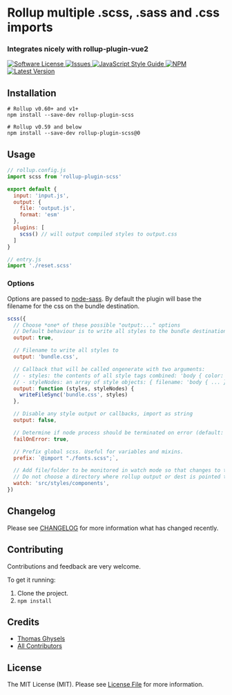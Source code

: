 # Rollup multiple .scss, .sass and .css imports

### Integrates nicely with rollup-plugin-vue2

<a href="LICENSE">
  <img src="https://img.shields.io/badge/license-MIT-brightgreen.svg" alt="Software License" />
</a>
<a href="https://github.com/thgh/rollup-plugin-scss/issues">
  <img src="https://img.shields.io/github/issues/thgh/rollup-plugin-scss.svg" alt="Issues" />
</a>
<a href="http://standardjs.com/">
  <img src="https://img.shields.io/badge/code%20style-standard-brightgreen.svg" alt="JavaScript Style Guide" />
</a>
<a href="https://npmjs.org/package/rollup-plugin-scss">
  <img src="https://img.shields.io/npm/v/rollup-plugin-scss.svg?style=flat-squar" alt="NPM" />
</a>
<a href="https://github.com/thgh/rollup-plugin-scss/releases">
  <img src="https://img.shields.io/github/release/thgh/rollup-plugin-scss.svg" alt="Latest Version" />
</a>

## Installation
```
# Rollup v0.60+ and v1+
npm install --save-dev rollup-plugin-scss

# Rollup v0.59 and below
npm install --save-dev rollup-plugin-scss@0
```

## Usage
```js
// rollup.config.js
import scss from 'rollup-plugin-scss'

export default {
  input: 'input.js',
  output: {
    file: 'output.js',
    format: 'esm'
  },
  plugins: [
    scss() // will output compiled styles to output.css
  ]
}
```

```js
// entry.js
import './reset.scss'
```

### Options

Options are passed to [node-sass].
By default the plugin will base the filename for the css on the bundle destination.

```js
scss({
  // Choose *one* of these possible "output:..." options
  // Default behaviour is to write all styles to the bundle destination where .js is replaced by .css
  output: true,

  // Filename to write all styles to
  output: 'bundle.css',

  // Callback that will be called ongenerate with two arguments:
  // - styles: the contents of all style tags combined: 'body { color: green }'
  // - styleNodes: an array of style objects: { filename: 'body { ... }' }
  output: function (styles, styleNodes) {
    writeFileSync('bundle.css', styles)
  },

  // Disable any style output or callbacks, import as string
  output: false,

  // Determine if node process should be terminated on error (default: false)
  failOnError: true,

  // Prefix global scss. Useful for variables and mixins.
  prefix: `@import "./fonts.scss";`,

  // Add file/folder to be monitored in watch mode so that changes to these files will trigger rebuilds.
  // Do not choose a directory where rollup output or dest is pointed to as this will cause an infinite loop
  watch: 'src/styles/components',
})
```

## Changelog

Please see [CHANGELOG](CHANGELOG.md) for more information what has changed recently.

## Contributing

Contributions and feedback are very welcome.

To get it running:
  1. Clone the project.
  2. `npm install`

## Credits

- [Thomas Ghysels](https://github.com/thgh)
- [All Contributors][link-contributors]

## License

The MIT License (MIT). Please see [License File](LICENSE) for more information.

[link-author]: https://github.com/thgh
[link-contributors]: ../../contributors
[rollup-plugin-vue]: https://www.npmjs.com/package/rollup-plugin-vue
[rollup-plugin-buble]: https://www.npmjs.com/package/rollup-plugin-buble
[rollup-plugin-babel]: https://www.npmjs.com/package/rollup-plugin-babel
[node-sass]: https://www.npmjs.com/package/node-sass
